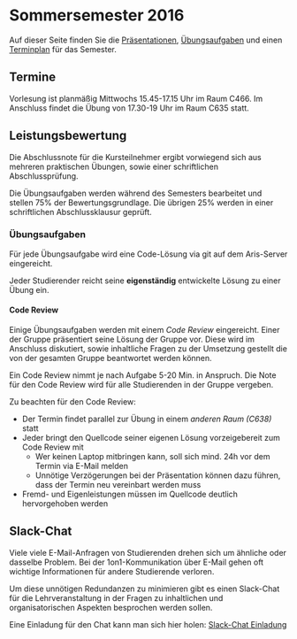 # Sommersemester 2016

Auf dieser Seite finden Sie die [Präsentationen](slides.html), [Übungsaufgaben](exercises.html) und
einen [Terminplan](schedule.html) für das Semester.


## Termine

Vorlesung ist planmäßig Mittwochs 15.45-17.15 Uhr im Raum C466. Im Anschluss
findet die Übung von 17.30-19 Uhr im Raum C635 statt.


## Leistungsbewertung

Die Abschlussnote für die Kursteilnehmer ergibt vorwiegend sich aus mehreren praktischen
Übungen, sowie einer schriftlichen Abschlussprüfung.

Die Übungsaufgaben werden während des Semesters bearbeitet und stellen 75% der Bewertungsgrundlage.
Die übrigen 25% werden in einer schriftlichen Abschlussklausur geprüft.


### Übungsaufgaben

Für jede Übungsaufgabe wird eine Code-Lösung via git auf dem Aris-Server eingereicht.

Jeder Studierender reicht seine **eigenständig** entwickelte Lösung zu einer Übung ein.

#### Code Review

Einige Übungsaufgaben werden mit einem *Code Review* eingereicht. Einer der Gruppe präsentiert
seine Lösung der Gruppe vor. Diese wird im Anschluss diskutiert, sowie inhaltliche Fragen zu
der Umsetzung gestellt die von der gesamten Gruppe beantwortet werden können.

Ein Code Review nimmt je nach Aufgabe 5-20 Min. in Anspruch. Die Note für den Code Review
wird für alle Studierenden in der Gruppe vergeben.

Zu beachten für den Code Review:

* Der Termin findet parallel zur Übung in einem *anderen Raum (C638)* statt
* Jeder bringt den Quellcode seiner eigenen Lösung vorzeigebereit zum Code Review mit
  * Wer keinen Laptop mitbringen kann, soll sich mind. 24h vor dem Termin via E-Mail melden
  * Unnötige Verzögerungen bei der Präsentation können dazu führen, dass der Termin neu vereinbart werden muss
* Fremd- und Eigenleistungen müssen im Quellcode deutlich hervorgehoben werden


## Slack-Chat

Viele viele E-Mail-Anfragen von Studierenden drehen sich um ähnliche oder dasselbe Problem.
Bei der 1on1-Kommunikation über E-Mail gehen oft wichtige Informationen für andere Studierende verloren.

Um diese unnötigen Redundanzen zu minimieren gibt es einen Slack-Chat für die Lehrveranstaltung in der
Fragen zu inhaltlichen und organisatorischen Aspekten besprochen werden sollen.

Eine Einladung für den Chat kann man sich hier holen: [Slack-Chat Einladung](https://htw-webtech-slack-invite.herokuapp.com)

